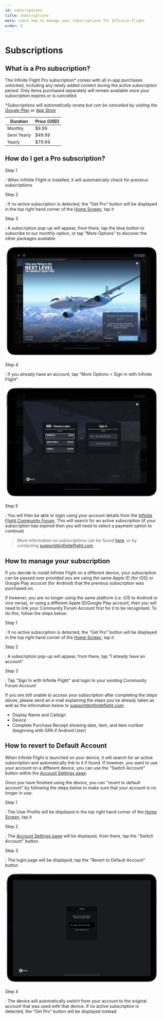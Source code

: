 ```yaml
---
id: subscriptions
title: Subscriptions
meta: Learn how to manage your subscriptions for Infinite Flight.
order: 5
---
```


# Subscriptions



## What is a Pro subscription?

The Infinite Flight Pro subscription* comes with all in-app purchases unlocked, including any newly added content during the active subscription period. Only items purchased separately will remain available once your subscription expires or is cancelled.



**Subscriptions will automatically renew but can be cancelled by visiting the [Google Play](https://support.google.com/googleplay/answer/7018481?co=GENIE.Platform%3DAndroid&hl=en) or [App Store](https://support.apple.com/en-gb/HT202039)*



| Duration    | Price (USD) |
| ----------- | ----------- |
| Monthly     | $9.99       |
| Semi Yearly | $49.99      |
| Yearly      | $79.99      |



## How do I get a Pro subscription?



Step 1

: When Infinite Flight is installed, it will automatically check for previous subscriptions



Step 2

: If no active subscription is detected, the "Get Pro" button will be displayed in the top right hand corner of the [Home Screen](/guide/getting-started-guide/home-user-interface/home-screen), tap it



Step 3

: A subscription pop-up will appear, from there, tap the blue button to subscribe to our monthly option, or tap "More Options" to discover the other packages available



![Get Pro](_images/manual/frames/get-pro-232.png)



Step 4

: If you already have an account, tap "More Options > Sign in with Infinite Flight"



![Subscription](_images/manual/frames/subscription-v2-232.png)



Step 5

: You will then be able to login using your account details from the [Infinite Flight Community Forum](https://community.infiniteflight.com). This will search for an active subscription (if your subscription has expired then you will need to select a payment option to continue)



> More information on subscriptions can be found [here](/guide/get-help/subscriptions), or by contacting [support@infiniteflight.com](mailto:support@infiniteflight.com)



## How to manage your subscription

If you decide to install Infinite Flight on a different device, your subscription can be passed over provided you are using the same Apple ID (for iOS) or Google Play account (for Android) that the previous subscription was purchased on.



If however, you are no longer using the same platform (i.e. iOS to Android or vice versa), or using a different Apple ID/Google Play account, then you will need to link your Community Forum Account first for it to be recognised. To do this, follow the steps below:



Step 1

: If no active subscription is detected, the "Get Pro" button will be displayed in the top right hand corner of the [Home Screen](/guide/getting-started-guide/home-user-interface/home-screen#home-screen), tap it



Step 2

: A subscription pop-up will appear, from there, tap "I already have an account"



Step 3

: Tap "Sign In with Infinite Flight" and login to your existing Community Forum Account



If you are still unable to access your subscription after completing the steps above, please send an e-mail explaining the steps you’ve already taken as well as the information below to support@infiniteflight.com:

- Display Name and Callsign
- Device
- Complete Purchase Receipt showing date, item, and item number (beginning with GPA if Android User)



## How to revert to Default Account 

When Infinite Flight is launched on your device, it will search for an active subscription and automatically link to it if found. If however, you want to use your account on a different device, you can use the "Switch Account" button within the [Account Settings page](/guide/getting-started-guide/home-user-interface/settings#account).



Once you have finished using the device, you can "revert to default account" by following the steps below to make sure that your account is no longer in use:



Step 1

: The User Profile will be displayed in the top right hand corner of the [Home Screen](/guide/getting-started-guide/home-user-interface/home-screen#home-screen), tap it



Step 2

: The [Account Settings page](/guide/getting-started-guide/home-user-interface/settings#account) will be displayed, from there, tap the "Switch Account" button



Step 3

: The login page will be displayed, tap the "Revert to Default Account" button



![Login](_images/manual/frames/login-232.png)



Step 4

: The device will automatically switch from your account to the original account that was used with that device. If no active subscription is detected, the "Get Pro" button will be displayed instead
